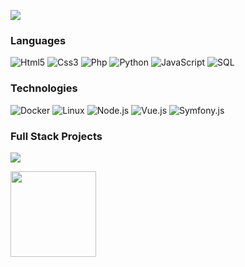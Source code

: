 [![](https://raw.githubusercontent.com/TanguyPalmie/TanguyPalmie/master/profile.gif)](https://www.TanguyPalmie.com/)

### Languages

![Html5](https://img.shields.io/badge/-Html-000?&logo=Html5)
![Css3](https://img.shields.io/badge/-Css-000?&logo=Css3)
![Php](https://img.shields.io/badge/-Php-000?&logo=Php)
![Python](https://img.shields.io/badge/-Python-000?&logo=Python)
![JavaScript](https://img.shields.io/badge/-JavaScript-000?&logo=JavaScript)
![SQL](https://img.shields.io/badge/-SQL-000?&logo=MySQL)

### Technologies

![Docker](https://img.shields.io/badge/-Docker-000?&logo=Docker)
![Linux](https://img.shields.io/badge/-Linux-000?&logo=Linux)
![Node.js](https://img.shields.io/badge/-Node.js-000?&logo=node.js)
![Vue.js](https://img.shields.io/badge/-Vue.js-000?&logo=vue.js)
![Symfony.js](https://img.shields.io/badge/-Symfony.js-000?&logo=Symphony)


### Full Stack Projects

[![](https://img.shields.io/badge/-🧬%20Website%20Aaron-000)](https://aaronlemercenaire.inovaperf.me/)

<a href="https://github.com/TanguyPalmie"><img height="137px" src="https://github-readme-stats.vercel.app/api?username=TanguyPalmie&hide_title=true&hide_border=true&show_icons=true&include_all_commits=true&count_private=true&line_height=21&text_color=000&icon_color=000&bg_color=0,ea6161,ffc64d,fffc4d,52fa5a&theme=graywhite" />
  </a>

